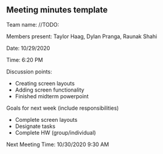## Meeting minutes template

Team name: //TODO:

Members present: Taylor Haag, Dylan Pranga, Raunak Shahi

Date: 10/29/2020

Time: 6:20 PM

Discussion points: 

* Creating screen layouts
* Adding screen functionality
* Finished midterm powerpoint

Goals for next week (include responsibilities)

* Complete screen layouts
* Designate tasks
* Complete HW (group/individual)


Next Meeting Time: 10/30/2020 9:30 AM

